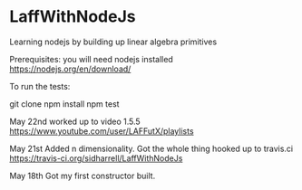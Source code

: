 # LaffWithNodeJs

Learning nodejs by building up linear algebra primitives

Prerequisites: you will need nodejs installed
https://nodejs.org/en/download/

To run the tests:

git clone <repo>
npm install
npm test

May 22nd
worked up to video 1.5.5
https://www.youtube.com/user/LAFFutX/playlists

May 21st
Added n dimensionality. Got the whole thing hooked up to travis.ci
https://travis-ci.org/sidharrell/LaffWithNodeJs

May 18th
Got my first constructor built.
